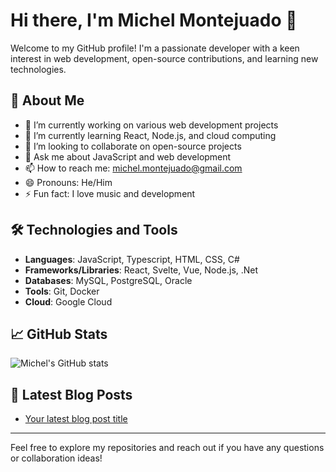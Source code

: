 # Hi there, I'm Michel Montejuado 👋

Welcome to my GitHub profile! I'm a passionate developer with a keen interest in web development, open-source contributions, and learning new technologies.

## 🚀 About Me

- 🔭 I’m currently working on various web development projects
- 🌱 I’m currently learning React, Node.js, and cloud computing
- 👯 I’m looking to collaborate on open-source projects
- 💬 Ask me about JavaScript and web development
- 📫 How to reach me: michel.montejuado@gmail.com
- 😄 Pronouns: He/Him
- ⚡ Fun fact: I love music and development

## 🛠️ Technologies and Tools

- **Languages**: JavaScript, Typescript, HTML, CSS, C#
- **Frameworks/Libraries**: React, Svelte, Vue, Node.js, .Net
- **Databases**: MySQL, PostgreSQL, Oracle
- **Tools**: Git, Docker
- **Cloud**: Google Cloud

## 📈 GitHub Stats

![Michel's GitHub stats](https://github-readme-stats.vercel.app/api?username=michel-montejuado&show_icons=true&theme=radical)

## 📝 Latest Blog Posts

<!-- BLOG-POST-LIST:START -->
- [Your latest blog post title](https://yourblog.com/latest-post)
<!-- BLOG-POST-LIST:END -->

<!-- This section will be dynamically updated with the latest blog posts -->

---

Feel free to explore my repositories and reach out if you have any questions or collaboration ideas!
